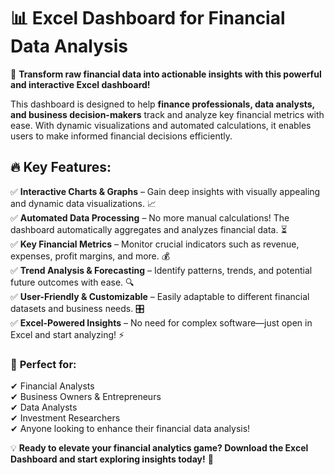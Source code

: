 # 📊 **Excel Dashboard for Financial Data Analysis**  

🚀 **Transform raw financial data into actionable insights with this powerful and interactive Excel dashboard!**  

This dashboard is designed to help **finance professionals, data analysts, and business decision-makers** track and analyze key financial metrics with ease. With dynamic visualizations and automated calculations, it enables users to make informed financial decisions efficiently.  

## 🔥 **Key Features:**  

✅ **Interactive Charts & Graphs** – Gain deep insights with visually appealing and dynamic data visualizations. 📈  
✅ **Automated Data Processing** – No more manual calculations! The dashboard automatically aggregates and analyzes financial data. ⏳  
✅ **Key Financial Metrics** – Monitor crucial indicators such as revenue, expenses, profit margins, and more. 💰  
✅ **Trend Analysis & Forecasting** – Identify patterns, trends, and potential future outcomes with ease. 🔍  
✅ **User-Friendly & Customizable** – Easily adaptable to different financial datasets and business needs. 🎛️  
✅ **Excel-Powered Insights** – No need for complex software—just open in Excel and start analyzing! ⚡  

### 🎯 **Perfect for:**  
✔ Financial Analysts  
✔ Business Owners & Entrepreneurs  
✔ Data Analysts  
✔ Investment Researchers  
✔ Anyone looking to enhance their financial data analysis!  

💡 **Ready to elevate your financial analytics game? Download the Excel Dashboard and start exploring insights today!** 🚀  
